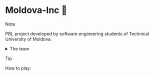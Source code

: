 # Moldova-Inc :wine_glass:

> [!NOTE]
> PBL project developed by software engineering students of Technical University of Moldova.
> <details>
>  <summary>The team</summary>
>  - Vladimir  
>  - Vova  
>  - Vladimir Vladimirovich  
>  - Vlad  
>  - VVV  
> </details>

> [!TIP]
> How to play:
